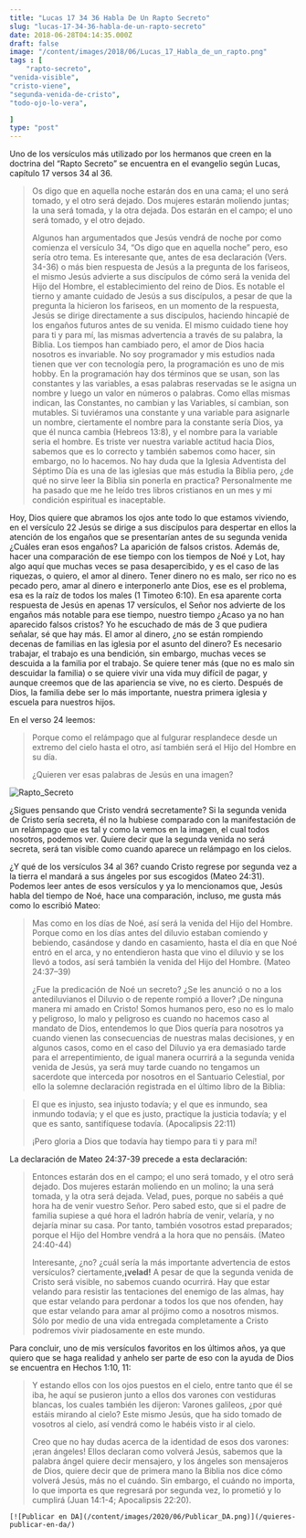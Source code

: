 ```yaml
---
title: "Lucas 17 34 36 Habla De Un Rapto Secreto"
slug: "lucas-17-34-36-habla-de-un-rapto-secreto"
date: 2018-06-28T04:14:35.000Z
draft: false
image: "/content/images/2018/06/Lucas_17_Habla_de_un_rapto.png"
tags : [
    "rapto-secreto",
"venida-visible",
"cristo-viene",
"segunda-venida-de-cristo",
"todo-ojo-lo-vera",

]
type: "post"
---
```


   Uno de los versículos más utilizado por los hermanos que creen en la doctrina del “Rapto Secreto” se encuentra en el evangelio según Lucas, capítulo 17 versos 34 al 36.

 
>  Os digo que en aquella noche estarán dos en una cama; el uno será tomado, y el otro será dejado. Dos mujeres estarán moliendo juntas; la una será tomada, y la otra dejada. Dos estarán en el campo; el uno será tomado, y el otro dejado.
> 
>   Algunos han argumentados que Jesús vendrá de noche por como comienza el versículo 34, “Os digo que en aquella noche” pero, eso sería otro tema. Es interesante que, antes de esa declaración (Vers. 34-36) o más bien respuesta de Jesús a la pregunta de los fariseos, el mismo Jesús advierte a sus discípulos de cómo será la venida del Hijo del Hombre, el establecimiento del reino de Dios. Es notable el tierno y amante cuidado de Jesús a sus discípulos, a pesar de que la pregunta la hicieron los fariseos, en un momento de la respuesta, Jesús se dirige directamente a sus discípulos, haciendo hincapié de los engaños futuros antes de su venida. El mismo cuidado tiene hoy para ti y para mí, las mismas advertencia a través de su palabra, la Biblia. Los tiempos han cambiado pero, el amor de Dios hacia nosotros es invariable. No soy programador y mis estudios nada tienen que ver con tecnología pero, la programación es uno de mis hobby. En la programación hay dos términos que se usan, son las constantes y las variables, a esas palabras reservadas se le asigna un nombre y luego un valor en números o palabras. Como ellas mismas indican, las Constantes, no cambian y las Variables, sí cambian, son mutables. Si tuviéramos una constante y una variable para asignarle un nombre, ciertamente el nombre para la constante sería Dios, ya que él nunca cambia (Hebreos 13:8), y el nombre para la variable seria el hombre. Es triste ver nuestra variable actitud hacia Dios, sabemos que es lo correcto y también sabemos como hacer, sin embargo, no lo hacemos. No hay duda que la Iglesia Adventista del Séptimo Día es una de las iglesias que más estudia la Biblia pero, ¿de qué no sirve leer la Biblia sin ponerla en practica? Personalmente me ha pasado que me he leído tres libros cristianos en un mes y mi condición espiritual es inaceptable.

 Hoy, Dios quiere que abramos los ojos ante todo lo que estamos viviendo, en el versículo 22 Jesús se dirige a sus discípulos para despertar en ellos la atención de los engaños que se presentarían antes de su segunda venida ¿Cuáles eran esos engaños? La aparición de falsos cristos. Además de, hacer una comparación de ese tiempo con los tiempos de Noé y Lot, hay algo aquí que muchas veces se pasa desapercibido, y es el caso de las riquezas, o quiero, el amor al dinero. Tener dinero no es malo, ser rico no es pecado pero, amar al dinero e interponerlo ante Dios, ese es el problema, esa es la raíz de todos los males (1 Timoteo 6:10). En esa aparente corta respuesta de Jesús en apenas 17 versículos, el Señor nos advierte de los engaños más notable para ese tiempo, nuestro tiempo ¿Acaso ya no han aparecido falsos cristos? Yo he escuchado de más de 3 que pudiera señalar, sé que hay más. El amor al dinero, ¿no se están rompiendo decenas de familias en las iglesia por el asunto del dinero? Es necesario trabajar, el trabajo es una bendición, sin embargo, muchas veces se descuida a la familia por el trabajo. Se quiere tener más (que no es malo sin descuidar la familia) o se quiere vivir una vida muy difícil de pagar, y aunque creemos que de las apariencia se vive, no es cierto. Después de Dios, la familia debe ser lo más importante, nuestra primera iglesia y escuela para nuestros hijos.

 En el verso 24 leemos:

 
>  Porque como el relámpago que al fulgurar resplandece desde un extremo del cielo hasta el otro, así también será el Hijo del Hombre en su día.
> 
>   ¿Quieren ver esas palabras de Jesús en una imagen?

  ![Rapto_Secreto](/content/images/2018/06/Rapto_Secreto.png)

 ¿Sigues pensando que Cristo vendrá secretamente? Si la segunda venida de Cristo sería secreta, él no la hubiese comparado con la manifestación de un relámpago que es tal y como la vemos en la imagen, el cual todos nosotros, podemos ver. Quiere decir que la segunda venida no será secreta, será tan visible como cuando aparece un relámpago en los cielos.

 ¿Y qué de los versículos 34 al 36? cuando Cristo regrese por segunda vez a la tierra el mandará a sus ángeles por sus escogidos (Mateo 24:31). Podemos leer antes de esos versículos y ya lo mencionamos que, Jesús habla del tiempo de Noé, hace una comparación, incluso, me gusta más como lo escribió Mateo:

 
>  Mas como en los días de Noé, así será la venida del Hijo del Hombre. Porque como en los días antes del diluvio estaban comiendo y bebiendo, casándose y dando en casamiento, hasta el día en que Noé entró en el arca, y no entendieron hasta que vino el diluvio y se los llevó a todos, así será también la venida del Hijo del Hombre. (Mateo 24:37–39)
> 
>   ¿Fue la predicación de Noé un secreto? ¿Se les anunció o no a los antediluvianos el Diluvio o de repente rompió a llover? ¡De ninguna manera mi amado en Cristo! Somos humanos pero, eso no es lo malo y peligroso, lo malo y peligroso es cuando no hacemos caso al mandato de Dios, entendemos lo que Dios quería para nosotros ya cuando vienen las consecuencias de nuestras malas decisiones, y en algunos casos, como en el caso del Diluvio ya era demasiado tarde para el arrepentimiento, de igual manera ocurrirá a la segunda venida venida de Jesús, ya será muy tarde cuando no tengamos un sacerdote que interceda por nosotros en el Santuario Celestial, por ello la solemne declaración registrada en el último libro de la Biblia:

 
>  El que es injusto, sea injusto todavía; y el que es inmundo, sea inmundo todavía; y el que es justo, practique la justicia todavía; y el que es santo, santifíquese todavía. (Apocalipsis 22:11)
> 
>   ¡Pero gloria a Dios que todavía hay tiempo para ti y para mí!

 La declaración de Mateo 24:37-39 precede a esta declaración:

 
>  Entonces estarán dos en el campo; el uno será tomado, y el otro será dejado. Dos mujeres estarán moliendo en un molino; la una será tomada, y la otra será dejada. Velad, pues, porque no sabéis a qué hora ha de venir vuestro Señor. Pero sabed esto, que si el padre de familia supiese a qué hora el ladrón habría de venir, velaría, y no dejaría minar su casa. Por tanto, también vosotros estad preparados; porque el Hijo del Hombre vendrá a la hora que no pensáis. (Mateo 24:40-44)
> 
>   Interesante, ¿no? ¿cuál sería la más importante advertencia de estos versículos? ciertamente,**¡velad!** A pesar de que la segunda venida de Cristo será visible, no sabemos cuando ocurrirá. Hay que estar velando para resistir las tentaciones del enemigo de las almas, hay que estar velando para perdonar a todos los que nos ofenden, hay que estar velando para amar al prójimo como a nosotros mismos. Sólo por medio de una vida entregada completamente a Cristo podremos vivir piadosamente en este mundo.

 Para concluir, uno de mis versículos favoritos en los últimos años, ya que quiero que se haga realidad y anhelo ser parte de eso con la ayuda de Dios se encuentra en Hechos 1:10, 11:

 
>  Y estando ellos con los ojos puestos en el cielo, entre tanto que él se iba, he aquí se pusieron junto a ellos dos varones con vestiduras blancas, los cuales también les dijeron: Varones galileos, ¿por qué estáis mirando al cielo? Este mismo Jesús, que ha sido tomado de vosotros al cielo, así vendrá como le habéis visto ir al cielo.
> 
>   Creo que no hay dudas acerca de la identidad de esos dos varones: ¡eran ángeles! Ellos declaran como volverá Jesús, sabemos que la palabra ángel quiere decir mensajero, y los ángeles son mensajeros de Dios, quiere decir que de primera mano la Biblia nos dice cómo volverá Jesús, más no el cuándo. Sin embargo, el cuándo no importa, lo que importa es que regresará por segunda vez, lo prometió y lo cumplirá (Juan 14:1-4; Apocalipsis 22:20).

    [![Publicar en DA](/content/images/2020/06/Publicar_DA.png)](/quieres-publicar-en-da/) 
